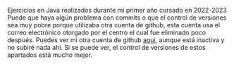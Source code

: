 Ejercicios en Java realizados durante mi primer año cursado en 2022-2023
Puede que haya algún problema con commits o que el control de versiones sea muy pobre porque utilizaba otra cuenta de github, esta cuenta usa el correo electrónico otorgado por el centro el cual fue eliminado poco después.
Puedes ver mi otra cuenta de github [aqui](https://github.com/pablo-tiernoparla), aunque está inactiva y no subiré nada ahí. Si se puede ver, el control de versiones de estos apartados está mucho mejor.